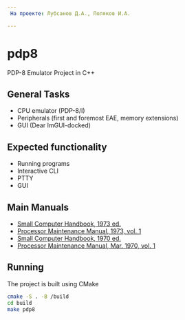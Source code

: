 ```yaml
---
 На проекте: Лубсанов Д.А., Поляков И.А.

---
```


# pdp8

PDP-8 Emulator Project in C++

## General Tasks

* CPU emulator  (PDP-8/I)
* Peripherals (first and foremost EAE, memory extensions)
* GUI (Dear ImGUI-docked)

## Expected functionality

* Running programs
* Interactive CLI
* PTTY
* GUI

## Main Manuals

* [Small Computer Handbook, 1973 ed.](http://www.vandermark.ch/pdp8/uploads/PDP8/PDP8.Manuals/DEC-S8-OSSCH-A.pdf)
* [Processor Maintenance Manual, 1973, vol. 1](http://www.vandermark.ch/pdp8/uploads/PDP8/PDP8.Manuals/DEC-8E-HR1C-D.pdf)
* [Small Computer Handbook, 1970 ed.](https://bitsavers.org/pdf/dec/pdp8/handbooks/SmallComputerHandbook_1970.pdf)
* [Processor Maintenance Manual, Mar. 1970, vol. 1](https://bitsavers.org/pdf/dec/pdp8/pdp8i/DEC-8I-HR1A-D_8Imaint_Mar70.pdf)

## Running

The project is built using CMake

```bash
cmake -S . -B /build
cd build
make pdp8
```
